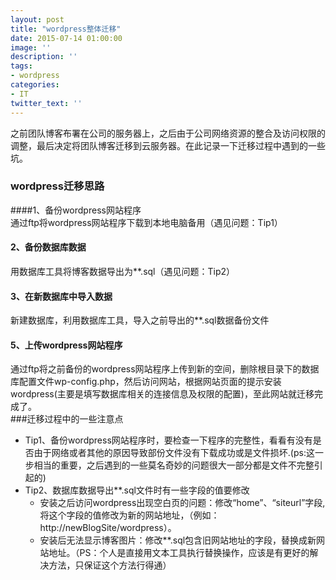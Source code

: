 ```yaml
---
layout: post
title: "wordpress整体迁移"
date: 2015-07-14 01:00:00
image: ''
description: ''
tags:
- wordpress
categories:
- IT
twitter_text: ''
---
```


之前团队博客布署在公司的服务器上，之后由于公司网络资源的整合及访问权限的调整，最后决定将团队博客迁移到云服务器。在此记录一下迁移过程中遇到的一些坑。

### wordpress迁移思路  
####1、备份wordpress网站程序   
通过ftp将wordpress网站程序下载到本地电脑备用（遇见问题：Tip1）  
#### 2、备份数据库数据  
用数据库工具将博客数据导出为**.sql（遇见问题：Tip2）  
#### 3、在新数据库中导入数据  
新建数据库，利用数据库工具，导入之前导出的**.sql数据备份文件  
#### 5、上传wordpress网站程序  
通过ftp将之前备份的wordpress网站程序上传到新的空间，删除根目录下的数据库配置文件wp-config.php，然后访问网站，根据网站页面的提示安装wordpress(主要是填写数据库相关的连接信息及权限的配置)，至此网站就迁移完成了。  
###迁移过程中的一些注意点  
* Tip1、备份wordpress网站程序时，要检查一下程序的完整性，看看有没有是否由于网络或者其他的原因导致部份文件没有下载成功或是文件损坏.(ps:这一步相当的重要，之后遇到的一些莫名奇妙的问题很大一部分都是文件不完整引起的)  
* Tip2、数据库数据导出**.sql文件时有一些字段的值要修改
  * 安装之后访问wordpress出现空白页的问题：修改“home”、“siteurl”字段,将这个字段的值修改为新的网站地址，（例如：http://newBlogSite/wordpress）。  
  * 安装后无法显示博客图片：修改**.sql包含旧网站地址的字段，替换成新网站地址。（PS：个人是直接用文本工具执行替换操作，应该是有更好的解决方法，只保证这个方法行得通）

